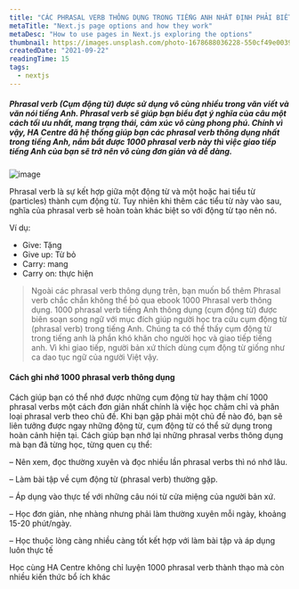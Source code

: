 ```yaml
---
title: "CÁC PHRASAL VERB THÔNG DỤNG TRONG TIẾNG ANH NHẤT ĐỊNH PHẢI BIẾT"
metaTitle: "Next.js page options and how they work"
metaDesc: "How to use pages in Next.js exploring the options"
thumbnail: https://images.unsplash.com/photo-1678688036228-550cf49e0039?ixlib=rb-4.0.3&ixid=MnwxMjA3fDB8MHxlZGl0b3JpYWwtZmVlZHwxMnx8fGVufDB8fHx8&auto=format&fit=crop&w=1600&q=60
createdDate: "2021-09-22"
readingTime: 15
tags:
  - nextjs
---
```


##### Phrasal verb (Cụm động từ) được sử dụng vô cùng nhiều trong văn viết và văn nói tiếng Anh. Phrasal verb sẽ giúp bạn biểu đạt ý nghĩa của câu một cách tối ưu nhất, mang trạng thái, cảm xúc vô cùng phong phú. Chính vì vậy, HA Centre đã hệ thống giúp bạn các phrasal verb thông dụng nhất trong tiếng Anh, nắm bắt được 1000 phrasal verb này thì việc giao tiếp tiếng Anh của bạn sẽ trở nên vô cùng đơn giản và dễ dàng.

![image](https://hacentre.edu.vn/wp-content/uploads/2020/09/bang-phrasal-verb-thong-dung.jpg)

Phrasal verb là sự kết hợp giữa một động từ và một hoặc hai tiểu từ (particles) thành cụm động từ. Tuy nhiên khi thêm các tiểu từ này vào sau, nghĩa của phrasal verb sẽ hoàn toàn khác biệt so với động từ tạo nên nó.

Ví dụ:

- Give: Tặng
- Give up: Từ bỏ
- Carry: mang
- Carry on: thực hiện

> Ngoài các phrasal verb thông dụng trên, bạn muốn bổ thêm Phrasal verb chắc chắn không thể bỏ qua ebook 1000 Phrasal verb thông dụng. 1000 phrasal verb tiếng Anh thông dụng (cụm động từ) được biên soạn song ngữ với mục đích giúp người học tra cứu cụm động từ (phrasal verb) trong tiếng Anh. Chúng ta có thể thấy cụm động từ trong tiếng anh là phần khó khăn cho người học và giao tiếp tiếng anh. Vì khi giao tiếp, người bản xứ thích dùng cụm động từ giống như ca dao tục ngữ của người Việt vậy.

#### Cách ghi nhớ 1000 phrasal verb thông dụng

Cách giúp bạn có thể nhớ được những cụm động từ hay thậm chí 1000 phrasal verbs một cách đơn giản nhất chính là việc học chăm chỉ và phân loại phrasal verb theo chủ đề. Khi bạn gặp phải một chủ đề nào đó, bạn sẽ liên tưởng được ngay những động từ, cụm động từ có thể sử dụng trong hoàn cảnh hiện tại. Cách giúp bạn nhớ lại những phrasal verbs thông dụng mà bạn đã từng học, từng quen cụ thể:

– Nên xem, đọc thường xuyên và đọc nhiều lần phrasal verbs thì nó nhớ lâu.

– Làm bài tập về cụm động từ (phrasal verb) thường gặp.

– Áp dụng vào thực tế với những câu nói từ cửa miệng của người bản xứ.

– Học đơn giản, nhẹ nhàng nhưng phải làm thường xuyên mỗi ngày, khoảng 15-20 phút/ngày.

– Học thuộc lòng càng nhiều càng tốt kết hợp với làm bài tập và áp dụng luôn thực tế

Học cùng HA Centre không chỉ luyện 1000 phrasal verb thành thạo mà còn nhiều kiến thức bổ ích khác
